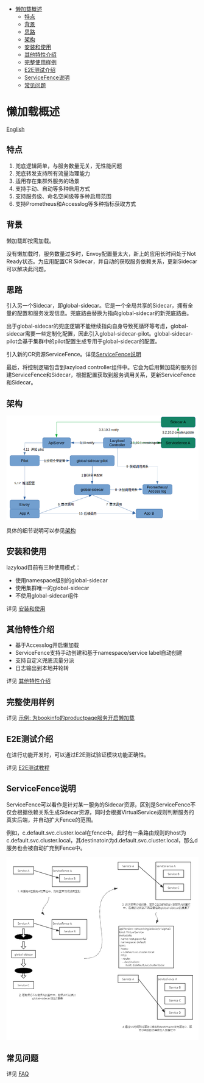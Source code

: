 - [懒加载概述](#懒加载概述)
  - [特点](#特点)
  - [背景](#背景)
  - [思路](#思路)
  - [架构](#架构)
  - [安装和使用](#安装和使用)
  - [其他特性介绍](#其他特性介绍)
  - [完整使用样例](#完整使用样例)
  - [E2E测试介绍](#e2e测试介绍)
  - [ServiceFence说明](#servicefence说明)
  - [常见问题](#常见问题)


# 懒加载概述

[English](./README.md)

## 特点

1. 兜底逻辑简单，与服务数量无关，无性能问题
2. 兜底转发支持所有流量治理能力
3. 适用存在集群外服务的场景
4. 支持手动、自动等多种启用方式
5. 支持服务级、命名空间级等多种启用范围
6. 支持Prometheus和Accesslog等多种指标获取方式



## 背景

懒加载即按需加载。

没有懒加载时，服务数量过多时，Envoy配置量太大，新上的应用长时间处于Not Ready状态。为应用配置CR Sidecar，并自动的获取服务依赖关系，更新Sidecar可以解决此问题。



## 思路

引入另一个Sidecar，即global-sidecar。它是一个全局共享的Sidecar，拥有全量的配置和服务发现信息。兜底路由替换为指向global-sidecar的新兜底路由。

出于global-sidecar的兜底逻辑不能继续指向自身导致死循环等考虑，global-sidecar需要一些定制化配置，因此引入global-sidecar-pilot。global-sidecar-pilot会基于集群中的pilot配置生成专用于global-sidecar的配置。

引入新的CR资源ServiceFence。详见[ServiceFence说明](#ServiceFence说明)

最后，将控制逻辑包含到lazyload controller组件中。它会为启用懒加载的服务创建ServiceFence和Sidecar，根据配置获取到服务调用关系，更新ServiceFence和Sidecar。



## 架构



<img src="./media/lazyload-architecture-2021-10-19.png" style="zoom:80%;" />





具体的细节说明可以参见[架构](./lazyload_tutorials_zh.md#%E6%9E%B6%E6%9E%84)



## 安装和使用

lazyload目前有三种使用模式：

- 使用namespace级别的global-sidecar
- 使用集群唯一的global-sidecar   
- 不使用global-sidecar组件

详见 [安装和使用](./lazyload_tutorials_zh.md#%E5%AE%89%E8%A3%85%E5%92%8C%E4%BD%BF%E7%94%A8)



## 其他特性介绍

- 基于Accesslog开启懒加载
- ServiceFence支持手动创建和基于namespace/service label自动创建
- 支持自定义兜底流量分派
- 日志输出到本地并轮转

详见 [其他特性介绍](./lazyload_tutorials_zh.md#%E5%85%B6%E4%BB%96%E7%89%B9%E6%80%A7%E4%BB%8B%E7%BB%8D)



## 完整使用样例

详见 [示例: 为bookinfo的productpage服务开启懒加载](./lazyload_tutorials_zh.md#%E7%A4%BA%E4%BE%8B)



## E2E测试介绍

在进行功能开发时，可以通过E2E测试验证模块功能正确性。

详见 [E2E测试教程](https://github.com/slime-io/slime/blob/master/doc/zh/slime_e2e_test_zh.md)



## ServiceFence说明

ServiceFence可以看作是针对某一服务的Sidecar资源，区别是ServiceFence不仅会根据依赖关系生成Sidecar资源，同时会根据VirtualService规则判断服务的真实后端，并自动扩大Fence的范围。

例如，c.default.svc.cluster.local在fence中。此时有一条路由规则的host为c.default.svc.cluster.local，其destinatoin为d.default.svc.cluster.local，那么d服务也会被自动扩充到Fence中。

<img src="./media/ll.png" alt="服务围栏" style="zoom: 67%;" />



## 常见问题

详见 [FAQ](./lazyload_tutorials_zh.md#FAQ)

